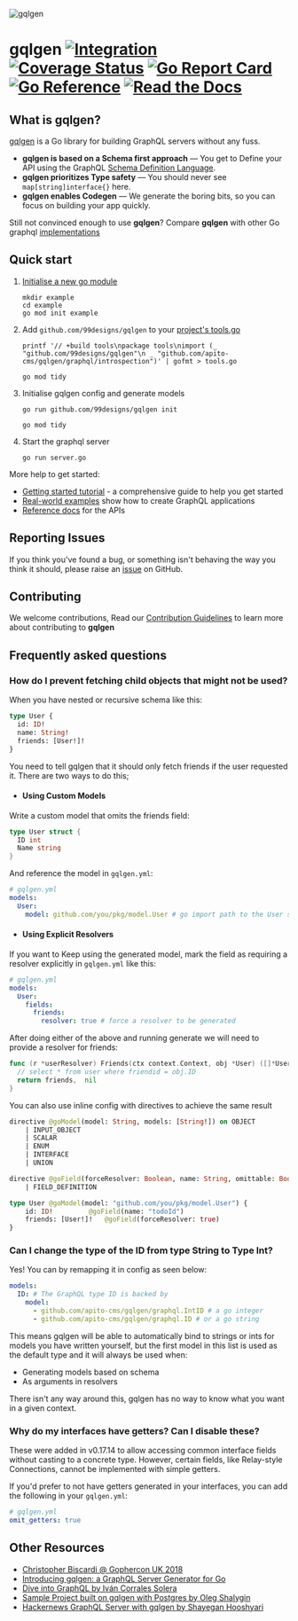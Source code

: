 ![gqlgen](https://user-images.githubusercontent.com/980499/133180111-d064b38c-6eb9-444b-a60f-7005a6e68222.png)


# gqlgen [![Integration](https://github.com/apito-cms/gqlgen/actions/workflows/integration.yml/badge.svg)](https://github.com/apito-cms/gqlgen/actions) [![Coverage Status](https://coveralls.io/repos/github/99designs/gqlgen/badge.svg?branch=master)](https://coveralls.io/github/99designs/gqlgen?branch=master) [![Go Report Card](https://goreportcard.com/badge/github.com/99designs/gqlgen)](https://goreportcard.com/report/github.com/99designs/gqlgen) [![Go Reference](https://pkg.go.dev/badge/github.com/99designs/gqlgen.svg)](https://pkg.go.dev/github.com/99designs/gqlgen) [![Read the Docs](https://badgen.net/badge/docs/available/green)](http://gqlgen.com/)

## What is gqlgen?

[gqlgen](https://github.com/99designs/gqlgen) is a Go library for building GraphQL servers without any fuss.<br/>

- **gqlgen is based on a Schema first approach** — You get to Define your API using the GraphQL [Schema Definition Language](http://graphql.org/learn/schema/).
- **gqlgen prioritizes Type safety** — You should never see `map[string]interface{}` here.
- **gqlgen enables Codegen** — We generate the boring bits, so you can focus on building your app quickly.

Still not convinced enough to use **gqlgen**? Compare **gqlgen** with other Go graphql [implementations](https://gqlgen.com/feature-comparison/)

## Quick start
1. [Initialise a new go module](https://golang.org/doc/tutorial/create-module)

       mkdir example
       cd example
       go mod init example

2. Add `github.com/99designs/gqlgen` to your [project's tools.go](https://github.com/golang/go/wiki/Modules#how-can-i-track-tool-dependencies-for-a-module)

       printf '// +build tools\npackage tools\nimport (_ "github.com/99designs/gqlgen"\n _ "github.com/apito-cms/gqlgen/graphql/introspection")' | gofmt > tools.go

       go mod tidy

3. Initialise gqlgen config and generate models

       go run github.com/99designs/gqlgen init

       go mod tidy

4. Start the graphql server

       go run server.go

More help to get started:
 - [Getting started tutorial](https://gqlgen.com/getting-started/) - a comprehensive guide to help you get started
 - [Real-world examples](https://github.com/apito-cms/gqlgen/tree/master/_examples) show how to create GraphQL applications
 - [Reference docs](https://pkg.go.dev/github.com/99designs/gqlgen) for the APIs

## Reporting Issues

If you think you've found a bug, or something isn't behaving the way you think it should, please raise an [issue](https://github.com/apito-cms/gqlgen/issues) on GitHub.

## Contributing

We welcome contributions, Read our [Contribution Guidelines](https://github.com/apito-cms/gqlgen/blob/master/CONTRIBUTING.md) to learn more about contributing to **gqlgen**
## Frequently asked questions

### How do I prevent fetching child objects that might not be used?

When you have nested or recursive schema like this:

```graphql
type User {
  id: ID!
  name: String!
  friends: [User!]!
}
```

You need to tell gqlgen that it should only fetch friends if the user requested it. There are two ways to do this;

- #### Using Custom Models

Write a custom model that omits the friends field:

```go
type User struct {
  ID int
  Name string
}
```

And reference the model in `gqlgen.yml`:

```yaml
# gqlgen.yml
models:
  User:
    model: github.com/you/pkg/model.User # go import path to the User struct above
```

- #### Using Explicit Resolvers

If you want to Keep using the generated model, mark the field as requiring a resolver explicitly in `gqlgen.yml` like this:

```yaml
# gqlgen.yml
models:
  User:
    fields:
      friends:
        resolver: true # force a resolver to be generated
```

After doing either of the above and running generate we will need to provide a resolver for friends:

```go
func (r *userResolver) Friends(ctx context.Context, obj *User) ([]*User, error) {
  // select * from user where friendid = obj.ID
  return friends,  nil
}
```

You can also use inline config with directives to achieve the same result

```graphql
directive @goModel(model: String, models: [String!]) on OBJECT
    | INPUT_OBJECT
    | SCALAR
    | ENUM
    | INTERFACE
    | UNION

directive @goField(forceResolver: Boolean, name: String, omittable: Boolean) on INPUT_FIELD_DEFINITION
    | FIELD_DEFINITION

type User @goModel(model: "github.com/you/pkg/model.User") {
    id: ID!         @goField(name: "todoId")
    friends: [User!]!   @goField(forceResolver: true)
}
```

### Can I change the type of the ID from type String to Type Int?

Yes! You can by remapping it in config as seen below:

```yaml
models:
  ID: # The GraphQL type ID is backed by
    model:
      - github.com/apito-cms/gqlgen/graphql.IntID # a go integer
      - github.com/apito-cms/gqlgen/graphql.ID # or a go string
```

This means gqlgen will be able to automatically bind to strings or ints for models you have written yourself, but the
first model in this list is used as the default type and it will always be used when:

- Generating models based on schema
- As arguments in resolvers

There isn't any way around this, gqlgen has no way to know what you want in a given context.

### Why do my interfaces have getters? Can I disable these?
These were added in v0.17.14 to allow accessing common interface fields without casting to a concrete type.
However, certain fields, like Relay-style Connections, cannot be implemented with simple getters.

If you'd prefer to not have getters generated in your interfaces, you can add the following in your `gqlgen.yml`:
```yaml
# gqlgen.yml
omit_getters: true
```

## Other Resources

- [Christopher Biscardi @ Gophercon UK 2018](https://youtu.be/FdURVezcdcw)
- [Introducing gqlgen: a GraphQL Server Generator for Go](https://99designs.com.au/blog/engineering/gqlgen-a-graphql-server-generator-for-go/)
- [Dive into GraphQL by Iván Corrales Solera](https://medium.com/@ivan.corrales.solera/dive-into-graphql-9bfedf22e1a)
- [Sample Project built on gqlgen with Postgres by Oleg Shalygin](https://github.com/oshalygin/gqlgen-pg-todo-example)
- [Hackernews GraphQL Server with gqlgen by Shayegan Hooshyari](https://www.howtographql.com/graphql-go/0-introduction/)
